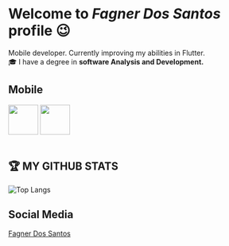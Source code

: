 # Welcome to *Fagner Dos Santos* profile :wink:

Mobile developer. Currently improving my abilities in Flutter.
<br>
:mortar_board: I have a degree in **software Analysis and Development.**

## Mobile

<div>
    <img src="https://cdn.jsdelivr.net/gh/devicons/devicon/icons/dart/dart-plain-wordmark.svg" height="60"/>
    <img src="https://cdn.jsdelivr.net/gh/devicons/devicon/icons/flutter/flutter-original.svg" height="60"/>
</div>

<br>

## :trophy: MY GITHUB STATS

![Top Langs](https://github-readme-stats.vercel.app/api/top-langs/?username=fagnerdossantos&theme=midnight-purple&hide=Swift,Objective-C,HTML)

## Social Media
<div class="badge-base LI-profile-badge" data-locale="pt_BR" data-size="large" data-theme="dark" data-type="VERTICAL" data-vanity="fagnerdossantos" data-version="v1"><a class="badge-base__link LI-simple-link" href="https://br.linkedin.com/in/fagnerdossantos?trk=profile-badge">Fagner Dos Santos</a></div>
